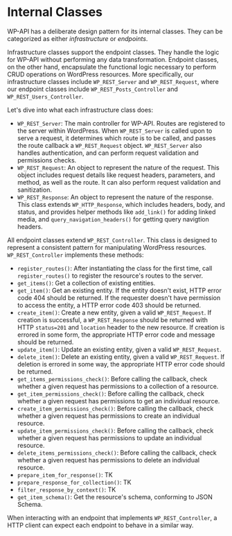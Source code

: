 # Internal Classes

WP-API has a deliberate design pattern for its internal classes. They can be categorized as either _infrastructure_ or _endpoints_.

Infrastructure classes support the endpoint classes. They handle the logic for WP-API without performing any data transformation. Endpoint classes, on the other hand, encapsulate the functional logic necessary to perform CRUD operations on WordPress resources. More specifically, our infrastructure classes include `WP_REST_Server` and `WP_REST_Request`, where our endpoint classes include `WP_REST_Posts_Controller` and `WP_REST_Users_Controller`.

Let's dive into what each infrastructure class does:

* `WP_REST_Server`: The main controller for WP-API. Routes are registered to the server within WordPress. When `WP_REST_Server` is called upon to serve a request, it determines which route is to be called, and passes the route callback a `WP_REST_Request` object. `WP_REST_Server` also handles authentication, and can perform request validation and permissions checks.
* `WP_REST_Request`: An object to represent the nature of the request. This object includes request details like request headers, parameters, and method, as well as the route. It can also perform request validation and sanitization.
* `WP_REST_Response`: An object to represent the nature of the response. This class extends `WP_HTTP_Response`, which includes headers, body, and status, and provides helper methods like `add_link()` for adding linked media, and `query_navigation_headers()` for getting query navigtion headers.

All endpoint classes extend `WP_REST_Controller`. This class is designed to represent a consistent pattern for manipulating WordPress resources. `WP_REST_Controller` implements these methods:

* `register_routes()`: After instantiating the class for the first time, call `register_routes()` to register the resource's routes to the server.
* `get_items()`: Get a collection of existing entities. 
* `get_item()`: Get an existing entity. If the entity doesn't exist, HTTP error code 404 should be returned. If the requester doesn't have permission to access the entity, a HTTP error code 403 should be returned.
* `create_item()`: Create a new entity, given a valid `WP_REST_Request`. If creation is successful, a `WP_REST_Response` should be returned with HTTP `status=201` and `location` header to the new resource. If creation is errored in some form, the appropriate HTTP error code and message should be returned.
* `update_item()`: Update an existing entity, given a valid `WP_REST_Request`.
* `delete_item()`: Delete an existing entity, given a valid `WP_REST_Request`. If deletion is errored in some way, the appropriate HTTP error code should be returned.
* `get_items_permissions_check()`: Before calling the callback, check whether a given request has permissions to a collection of a resource.
* `get_item_permissions_check()`: Before calling the callback, check whether a given request has permissions to get an individual resource.
* `create_item_permissions_check()`: Before calling the callback, check whether a given request has permissions to create an individual resource.
* `update_item_permissions_check()`: Before calling the callback, check whether a given request has permissions to update an individual resource.
* `delete_items_permissions_check()`: Before calling the callback, check whether a given request has permissions to delete an individual resource.
* `prepare_item_for_response()`: TK
* `prepare_response_for_collection()`: TK
* `filter_response_by_context()`: TK
* `get_item_schema()`: Get the resource's schema, conforming to JSON Schema.

When interacting with an endpoint that implements `WP_REST_Controller`, a HTTP client can expect each endpoint to behave in a similar way.
